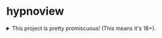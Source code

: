 # hypnoview

<details>
<summary>This project is pretty promiscuous! (This means it's 18+).</summary>

---

Hypnoview provides a frontend for the [Hypnohub](https://hypnohub.net) image
board. Currently, it provides Go libraries for interacting with the Hypnohub
API, as well as several smaller frontend utilities.

The actual frontend is a work in progress, and is not yet available.

I'm currently hosting the [Popular Query app](./cmd/popular-query-app) on
[popular.hypnohub.diamondx.pet](https://popular.hypnohub.diamondx.pet). This
app provides a way to get the most popular posts on Hypnohub, which is a feature
that was removed from the site.

</details>
